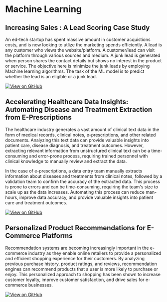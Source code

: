 


# Machine Learning 

## Increasing Sales : A Lead Scoring Case Study

An ed-tech startup has spent massive amount in customer acquistions costs, and is now looking to utlize the marketing spends efficiently. A lead is any customer who views the website/platform. A customer/lead can visit the platform through various sources and medium. A junk lead is generated when person shares the contact details but shows no interest in the product or service. The objective here is minimize the junk leads by employing Machine learning algorithms. The task of the ML model is to predict whether the lead is an eligible or a junk lead.

[![View on GitHub](https://img.shields.io/badge/GitHub-View_on_GitHub-blue?logo=GitHub)](https://github.com/RakshithaBS/Lead_Scoring_Case_Study)


## Accelerating Healthcare Data Insights: Automating Disease and Treatment Extraction from E-Prescriptions

The healthcare industry generates a vast amount of clinical text data in the form of medical records, clinical notes, e-prescriptions, and other related documents. Analyzing this text data can provide valuable insights into patient care, disease diagnosis, and treatment outcomes. However, extracting relevant information from unstructured clinical text can be a time-consuming and error-prone process, requiring trained personnel with clinical knowledge to manually review and extract the data.

In the case of e-prescriptions, a data entry team manually extracts information about diseases and treatments from clinical notes, followed by a validation team to confirm the accuracy of the extracted data. This process is prone to errors and can be time-consuming, requiring the team's size to scale up as the data increases. Automating this process can reduce man-hours, improve data accuracy, and provide valuable insights into patient care and treatment outcomes. 

[![View on GitHub](https://img.shields.io/badge/GitHub-View_on_GitHub-blue?logo=GitHub)](https://github.com/RakshithaBS/NER_tag_identification)

## Personalized Product Recommendations for E-Commerce Platforms

Recommendation systems are becoming increasingly important in the e-commerce industry as they enable online retailers to provide a personalized and efficient shopping experience for their customers. By analyzing previous purchase history, product ratings, and reviews, recommendation engines can recommend products that a user is more likely to purchase or enjoy. This personalized approach to shopping has been shown to increase customer loyalty, improve customer satisfaction, and drive sales for e-commerce businesses.

[![View on GitHub](https://img.shields.io/badge/GitHub-View_on_GitHub-blue?logo=GitHub)](https://github.com/RakshithaBS/Recommendation_System)

